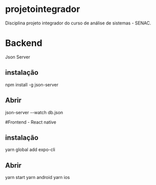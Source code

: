 # projetointegrador
Disciplina projeto integrador do curso de análise de sistemas - SENAC.

# Backend
Json Server
## instalação
npm install -g json-server
## Abrir
json-server --watch db.json

#Frontend - React native
## instalação
yarn global add expo-cli
## Abrir
yarn start
yarn android
yarn ios
